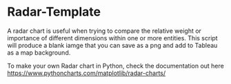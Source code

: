 # Radar-Template

A radar chart is useful when trying to compare the relative weight or importance of different dimensions within one or more entities.
This script will produce a blank iamge that you can save as a png and add to Tableau as a map background.

To make your own Radar chart in Python, check the documentation out here 
https://www.pythoncharts.com/matplotlib/radar-charts/
